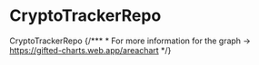 # CryptoTrackerRepo
CryptoTrackerRepo
 {/***
         * For more information for the graph -> https://gifted-charts.web.app/areachart
         */}